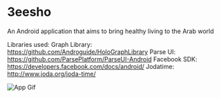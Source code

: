3eesho
======

An Android application that aims to bring healthy living to the Arab world

Libraries used:
Graph Library: https://github.com/Androguide/HoloGraphLibrary
Parse UI: https://github.com/ParsePlatform/ParseUI-Android
Facebook SDK: https://developers.facebook.com/docs/android/
Jodatime: http://www.joda.org/joda-time/

![App Gif](gifs/3eesho_app.gif)

